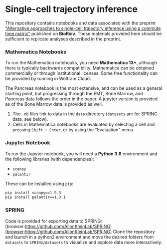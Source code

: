 # Single-cell trajectory inference 

This repository contains notebooks and data associated with the preprint ["Alternative approaches to single-cell trajectory inference using a commute time matrix"](https://www.biorxiv.org/content/10.1101/2025.02.12.635984v1) published on **BioRxiv**. These materials provided here should be sufficient to replicate analyses described in the preprint.

### Mathematica Notebooks
To run the Mathematica notebooks, you need **Mathematica 13+**, although there is typically backwards compatibility. Mathematica can be obtained commercially or through institutional licenses. Some free functionality can be provided by running in Wolfram Cloud.

The Pancreas notebook is the most extensive, and can be used as a general starting point, but progressing through the EMT, Bone Marrow, and Pancreas data follows the order in the paper. A jupyter version is provided as of the Bone Marrow data is provided as well. 

1. The `.nb` files link to data in the `data` directory (`datasets` are for SPRING data, see below).
2. Cells in Mathematica notebooks are evaluated by selecting a cell and pressing `Shift + Enter`, or by using the "Evaluation" menu.

### Jupyter Notebook
To run the Jupyter notebook, you will need a **Python 3.8** environment and the following libraries (with dependencies):

- `scanpy`
- `palantir`

These can be installed using `pip`:

```zsh
pip install scanpy==1.9.3
pip install palantir==1.3.1
```
### SPRING
Code is provided for exporting data to SPRING: [browser:https://github.com/AllonKleinLab/SPRING](browser:https://github.com/AllonKleinLab/SPRING)
Clone the repository and launch in a python2 environment and move the desired folders from `datasets` to `SPRING/datasets` to visualize and explore data more interactively. 
